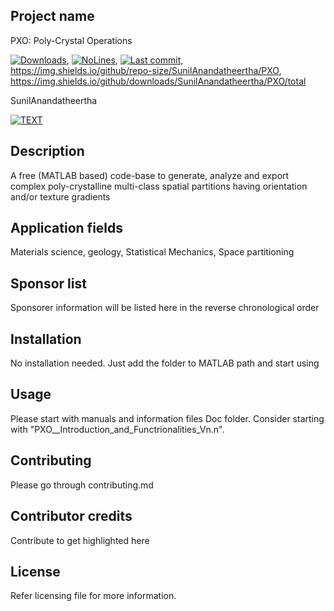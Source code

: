 ## Project name
PXO: Poly-Crystal Operations

[![Downloads](https://img.shields.io/github/downloads/SunilAnandatheertha/PXO/total.svg)](), [![NoLines](https://img.shields.io/tokei/lines/github/SunilAnandatheertha/PXO)](), 
[![Last commit](https://img.shields.io/github/last-commit/SunilAnandatheertha/PXO)](), https://img.shields.io/github/repo-size/SunilAnandatheertha/PXO, https://img.shields.io/github/downloads/SunilAnandatheertha/PXO/total

SunilAnandatheertha

[![TEXT](LINK)]()

## Description
A free (MATLAB based) code-base to generate, analyze and export complex poly-crystalline multi-class spatial partitions having orientation and/or texture gradients

## Application fields
Materials science, geology, Statistical Mechanics, Space partitioning

## Sponsor list
Sponsorer information will be listed here in the reverse chronological order

## Installation
No installation needed. Just add the folder to MATLAB path and start using

## Usage
Please start with manuals and information files Doc folder. Consider starting with "PXO__Introduction_and_Functrionalities_Vn.n".

## Contributing
Please go through contributing.md

## Contributor credits
Contribute to get highlighted here

## License
Refer licensing file for more information.
